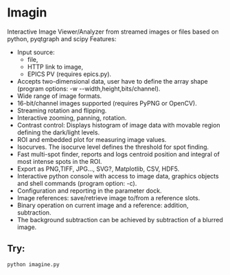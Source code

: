 # Imagin
Interactive Image Viewer/Analyzer from streamed images or files based on python, pyqtgraph and scipy
Features:
+ Input source: 
    * file, 
    * HTTP link to image, 
    * EPICS PV (requires epics.py).
+ Accepts two-dimensional data, user have to define the array shape (program options: -w --width,height,bits/channel).
+ Wide range of image formats.
+ 16-bit/channel images supported (requires PyPNG or OpenCV).
+ Streaming rotation and flipping.
+ Interactive zooming, panning, rotation.
+ Contrast control: Displays histogram of image data with movable region defining the dark/light levels.
+ ROI and embedded plot for measuring image values.
+ Isocurves. The isocurve level defines the threshold for spot finding.
+ Fast multi-spot finder, reports and logs centroid position and integral of most intense spots in the ROI.
+ Export as PNG,TIFF, JPG..., SVG?, Matplotlib, CSV, HDF5.
+ Interactive python console with access to image data, graphics objects and shell commands (program option: -c).
+ Configuration and reporting in the parameter dock.
+ Image references: save/retrieve image to/from a reference slots.
+ Binary operation on current image and a reference: addition, subtraction.
+ The background subtraction can be achieved by subtraction of a blurred image.
## Try:
    python imagine.py
